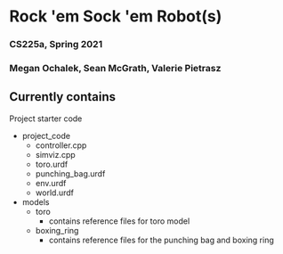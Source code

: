 # Rock 'em Sock 'em Robot(s)
### CS225a, Spring 2021
### Megan Ochalek, Sean McGrath, Valerie Pietrasz

## Currently contains
Project starter code
- project_code
  - controller.cpp
  - simviz.cpp
  - toro.urdf
  - punching_bag.urdf
  - env.urdf
  - world.urdf
- models
  - toro
      - contains reference files for toro model
  - boxing_ring
      - contains reference files for the punching bag and boxing ring
